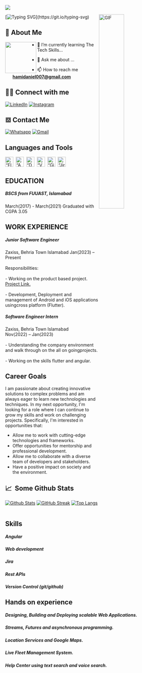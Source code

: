 ![](https://komarev.com/ghpvc/?username=hamzadaniyal7)

<img align="right" alt="GIF" height=40% width=40%  src="https://thumbs.gfycat.com/EvilNextDevilfish-small.gif" />

[![Typing SVG](https://readme-typing-svg.demolab.com?font=Fira+Code&size=24&pause=1000&width=435&lines=Hello+I'am+Hamza+Daniyal!;Welcome+to+my+Github!)](https://git.io/typing-svg)

## 🚀 About Me

<img align="left" height="100" src="https://user-images.githubusercontent.com/69384657/179312151-fdabe3af-823f-41ab-a6d4-17a72af4e9e8.png" />

- 🌱 I’m currently learning The Tech Skills...

- 💬 Ask me about ...

- 📫 How to reach me **hamidaniel007@gmail.com**

## 👨‍💻 Connect with me
<p>
  <a href="https://linkedin.com/in/hamzadaniyal7/" target="_blank"><img alt="LinkedIn" src="https://img.shields.io/badge/-Linkedin-%230077B5.svg?&style=for-the-badge&logo=linkedin&logoColor=white" /></a>
  <a href="https://instagram.com/baali_97" target="_blank"><img alt="Instagram" src="https://img.shields.io/badge/Instagram-E4405F?style=for-the-badge&logo=instagram&logoColor=white"/></a>
</p>


## 𝌕 Contact Me
<a href="https://wa.link/5nmtlh" target="_blank"><img alt="Whatsapp" src="https://img.shields.io/badge/-whatsapp-25D366?style=for-the-badge&logo=whatsapp&logoColor=white" /></a>
<a href="mailto:hamidaniel007@gmail.com" target="_blank"><img alt="Gmail" src="https://img.shields.io/badge/-Gmail-EA4335?style=for-the-badge&logo=gmail&logoColor=white" /></a>


## Languages and Tools
<div>
<img alt=“Flutter” width="26px" src="https://www.vectorlogo.zone/logos/flutterio/flutterio-icon.svg" width="100" height="32"/>&nbsp;
<img alt=“Angular” width="26px" src="https://www.vectorlogo.zone/logos/angular/angular-icon.svg" width="100" height="32"/>&nbsp;
<img alt=“Dart” width="26px" src="https://www.vectorlogo.zone/logos/dartlang/dartlang-icon.svg" width="100" height="32"/>&nbsp;
<img alt=“VSCode” width="26px" src="https://www.vectorlogo.zone/logos/visualstudio_code/visualstudio_code-icon.svg" width="100" height="32"/>&nbsp;
<img alt=“Github” width="26px" src="https://www.vectorlogo.zone/logos/github/github-tile.svg" width="100" height="32"/>&nbsp;
<img alt=“Jira” width="26px" src="https://www.vectorlogo.zone/logos/atlassian_jira/atlassian_jira-icon.svg" width="100" height="32"/>&nbsp;
</div>

## EDUCATION
<h5>BSCS from FUUAST, Islamabad</h5>
March(2017) - March(2021)
Graduated with CGPA 3.05 

## WORK EXPERIENCE 
<h5>Junior Software Engineer</h5>
Zaxiss, Behria Town Islamabad
Jan(2023) – Present<br></br>
Responsibilities:<br></br>
- Working on the product based project. <a href="https://play.google.com/store/apps/details?id=com.onediamond.app">Project Link.</a><br></br>
- Development, Deployment and management of Android and iOS applications usingcross platform (Flutter).
<h5>Software Engineer Intern</h5>
Zaxiss, Behria Town Islamabad</br>
Nov(2022) – Jan(2023) <br></br>
- Understanding the company environment and walk through on the all on goingprojects.<br></br>
- Working on the skills flutter and angular.

## Career Goals

I am passionate about creating innovative solutions to complex problems and am always eager to learn new technologies and techniques. In my next opportunity, I'm looking for a role where I can continue to grow my skills and work on challenging projects. Specifically, I'm interested in opportunities that:

- Allow me to work with cutting-edge technologies and frameworks.
- Offer opportunities for mentorship and professional development.
- Allow me to collaborate with a diverse team of developers and stakeholders.
- Have a positive impact on society and the environment.


## 📈 &nbsp;Some Github Stats ##

[![Github Stats](https://github-readme-stats.vercel.app/api?username=hamzadaniyal7&layout=compact&theme=vision-friendly-dark)](https://github.com/anuraghazra/github-readme-stats)
[![GitHub Streak](http://github-readme-streak-stats.herokuapp.com?user=hamzadaniyal7&theme=dark&background=000000)](https://git.io/streak-stats)
[![Top Langs](https://github-readme-stats.vercel.app/api/top-langs/?username=hamzadaniyal7&layout=compact&theme=vision-friendly-dark)](https://github.com/anuraghazra/github-readme-stats)
<br></br>

## Skills
<h5>Angular</h5>
<h5>Web development</h5>
<h5>Jira</h5>
<h5>Rest APIs</h5>
<h5>Version Control (git/github)</h5>

## Hands on experience 
<h5>Designing, Building and Deploying scalable Web Applications.</h5>
<h5>Streams, Futures and asynchronous programming.</h5>
<h5>Location Services and Google Maps.</h5>
<h5>Live Fleet Management System.</h5>
<h5>Help Center using text search and voice search.</h5>

